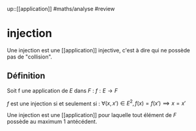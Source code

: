 up::[[application]]
#maths/analyse #review 
# injection
Une injection est une [[application]] injective, c'est à dire qui ne possède pas de "collision".

## Définition
Soit f une application de $E$ dans $F$ :
$f: E \rightarrow F$

$f$ est une injection si et seulement si :
$\forall (x, x')\in E^2, f(x) = f(x') \implies x = x'$

Une injection est une [[application]] pour laquelle tout élément de $F$ possède au maximum 1 antécédent.
